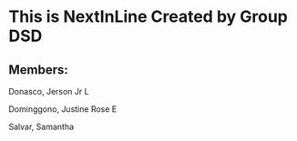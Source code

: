 # This is NextInLine Created by Group DSD
## Members:

Donasco, Jerson Jr L

Dominggono, Justine Rose E

Salvar, Samantha

